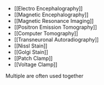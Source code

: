 - [[Electro Encephalography]]
- [[Magnetic Encephalography]]
- [[Magnetic Resonance Imaging]]
- [[Positron Emission Tomography]]
- [[Computer Tomography]]
- [[Transneuronal Autoradiography]]
- [[Nissl Stain]]
- [[Golgi Stain]]
- [[Patch Clamp]]
- [[Voltage Clamp]]

Multiple are often used together